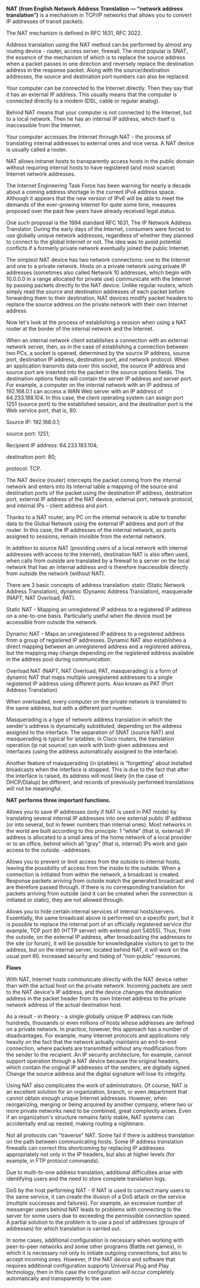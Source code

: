 **NAT** **(from English** **Network** **Address** **Translation** **— “network address translation”)** is a mechanism in TCP/IP networks that allows you to convert IP addresses of transit packets.

The NAT mechanism is defined in RFC 1631, RFC 3022.

Address translation using the NAT method can be performed by almost any routing device - router, access server, firewall. The most popular is SNAT, the essence of the mechanism of which is to replace the source address when a packet passes in one direction and reversely replace the destination address in the response packet. Along with the source/destination addresses, the source and destination port numbers can also be replaced.

Your computer can be connected to the Internet directly. Then they say that it has an external IP address. This usually means that the computer is connected directly to a modem (DSL, cable or regular analog).

Behind NAT means that your computer is not connected to the Internet, but to a local network. Then he has an internal IP address, which itself is inaccessible from the Internet.

Your computer accesses the Internet through NAT - the process of translating internal addresses to external ones and vice versa. A NAT device is usually called a router.

NAT allows intranet hosts to transparently access hosts in the public domain without requiring internal hosts to have registered (and most scarce) Internet network addresses.

The Internet Engineering Task Force has been warning for nearly a decade about a coming address shortage in the current IPv4 address space. Although it appears that the new version of IPv6 will be able to meet the demands of the ever-growing Internet for quite some time, measures proposed over the past few years have already received legal status.

One such proposal is the 1994 standard RFC 1631, The IP Network Address Translator. During the early days of the Internet, consumers were forced to use globally unique network addresses, regardless of whether they planned to connect to the global Internet or not. The idea was to avoid potential conflicts if a formerly private network eventually joined the public Internet.

The simplest NAT device has two network connections: one to the Internet and one to a private network. Hosts on a private network using private IP addresses (sometimes also called Network 10 addresses, which begin with 10.0.0.0 in a range allocated for private use) communicate with the Internet by passing packets directly to the NAT device. Unlike regular routers, which simply read the source and destination addresses of each packet before forwarding them to their destination, NAT devices modify packet headers to replace the source address on the private network with their own Internet address.

Now let's look at the process of establishing a session when using a NAT router at the border of the internal network and the Internet.

When an internal network client establishes a connection with an external network server, then, as in the case of establishing a connection between two PCs, a socket is opened, determined by the source IP address, source port, destination IP address, destination port, and network protocol. When an application transmits data over this socket, the source IP address and source port are inserted into the packet in the source options fields. The destination options fields will contain the server IP address and server port. For example, a computer on the internal network with an IP address of 192.168.0.1 can access a WAN Web server with an IP address of 64.233.188.104. In this case, the client operating system can assign port 1251 (source port) to the established session, and the destination port is the Web service port, that is, 80.

Source IP: 192.168.0.1;

source port: 1251;

Recipient IP address: 64.233.183.104;

destination port: 80;

protocol: TCP.

  
  

The NAT device (router) intercepts the packet coming from the internal network and enters into its internal table a mapping of the source and destination ports of the packet using the destination IP address, destination port, external IP address of the NAT device, external port, network protocol, and internal IPs - client address and port.

Thanks to a NAT router, any PC on the internal network is able to transfer data to the Global Network using the external IP address and port of the router. In this case, the IP addresses of the internal network, as ports assigned to sessions, remain invisible from the external network.

In addition to source NAT (providing users of a local network with internal addresses with access to the Internet), destination NAT is also often used, when calls from outside are translated by a firewall to a server on the local network that has an internal address and is therefore inaccessible directly from outside the network (without NAT).

There are 3 basic concepts of address translation: static (Static Network Address Translation), dynamic (Dynamic Address Translation), masquerade (NAPT, NAT Overload, PAT).

Static NAT - Mapping an unregistered IP address to a registered IP address on a one-to-one basis. Particularly useful when the device must be accessible from outside the network.

Dynamic NAT - Maps an unregistered IP address to a registered address from a group of registered IP addresses. Dynamic NAT also establishes a direct mapping between an unregistered address and a registered address, but the mapping may change depending on the registered address available in the address pool during communication.

Overload NAT (NAPT, NAT Overload, PAT, masquerading) is a form of dynamic NAT that maps multiple unregistered addresses to a single registered IP address using different ports. Also known as PAT (Port Address Translation)

When overloaded, every computer on the private network is translated to the same address, but with a different port number.

Masquerading is a type of network address translation in which the sender's address is dynamically substituted, depending on the address assigned to the interface. The separation of SNAT (source NAT) and masquerading is typical for iptables; in Cisco routers, the translation operation (ip nat source) can work with both given addresses and interfaces (using the address automatically assigned to the interface).

Another feature of masquerading (in iptables) is “forgetting” about installed broadcasts when the interface is stopped. This is due to the fact that after the interface is raised, its address will most likely (in the case of DHCP/Dialup) be different, and records of previously performed translations will not be meaningful.

**NAT** **performs three important functions.**

Allows you to save IP addresses (only if NAT is used in PAT mode) by translating several internal IP addresses into one external public IP address (or into several, but in fewer numbers than internal ones). Most networks in the world are built according to this principle: 1 “white” (that is, external) IP address is allocated to a small area of the home network of a local provider or to an office, behind which all “gray” (that is, internal) IPs work and gain access to the outside. -addresses.

Allows you to prevent or limit access from the outside to internal hosts, leaving the possibility of access from the inside to the outside. When a connection is initiated from within the network, a broadcast is created. Response packets arriving from outside match the generated broadcast and are therefore passed through. If there is no corresponding translation for packets arriving from outside (and it can be created when the connection is initiated or static), they are not allowed through.

Allows you to hide certain internal services of internal hosts/servers. Essentially, the same broadcast above is performed on a specific port, but it is possible to replace the internal port of an officially registered service (for example, TCP port 80 (HTTP server) with external port 54055). Thus, from the outside, on the external IP address, after broadcasting the addresses to the site (or forum), it will be possible for knowledgeable visitors to get to the address, but on the internal server, located behind NAT, it will work on the usual port 80. Increased security and hiding of “non-public” resources.

**Flaws**

With NAT, Internet hosts communicate directly with the NAT device rather than with the actual host on the private network. Incoming packets are sent to the NAT device's IP address, and the device changes the destination address in the packet header from its own Internet address to the private network address of the actual destination host.

As a result - in theory - a single globally unique IP address can hide hundreds, thousands or even millions of hosts whose addresses are defined on a private network. In practice, however, this approach has a number of disadvantages. For example, many Internet protocols and applications rely heavily on the fact that the network actually maintains an end-to-end connection, where packets are transmitted without any modification from the sender to the recipient. An IP security architecture, for example, cannot support operation through a NAT device because the original headers, which contain the original IP addresses of the senders, are digitally signed. Change the source address and the digital signature will lose its integrity.

Using NAT also complicates the work of administrators. Of course, NAT is an excellent solution for an organization, branch, or even department that cannot obtain enough unique Internet addresses. However, when reorganizing, merging or being acquired by another company, where two or more private networks need to be combined, great complexity arises. Even if an organization's structure remains fairly stable, NAT systems can accidentally end up nested, making routing a nightmare.

Not all protocols can "traverse" NAT. Some fail if there is address translation on the path between communicating hosts. Some IP address translation firewalls can correct this shortcoming by replacing IP addresses appropriately not only in the IP headers, but also at higher levels (for example, in FTP protocol commands).

Due to multi-to-one address translation, additional difficulties arise with identifying users and the need to store complete translation logs.

DoS by the host performing NAT - If NAT is used to connect many users to the same service, it can create the illusion of a DoS attack on the service (multiple successes and failures). For example, an excessive number of messenger users behind NAT leads to problems with connecting to the server for some users due to exceeding the permissible connection speed. A partial solution to the problem is to use a pool of addresses (groups of addresses) for which translation is carried out.

In some cases, additional configuration is necessary when working with peer-to-peer networks and some other programs (Battle.net games), in which it is necessary not only to initiate outgoing connections, but also to accept incoming ones. However, if the NAT device and software that requires additional configuration supports Universal Plug and Play technology, then in this case the configuration will occur completely automatically and transparently to the user.